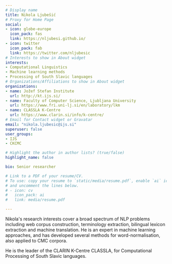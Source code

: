 ```yaml
---
# Display name
title: Nikola Ljubešić
# Proxy for Home Page
social:
- icon: globe-europe
  icon_pack: fas
  link: https://nljubesi.github.io/
- icon: twitter
  icon_pack: fab
  link: https://twitter.com/nljubesic
# Interests to show in About widget
interests:
- Computational Linguistics
- Machine learning methods
- Processing of South Slavic languages
# Organizations/Affiliations to show in About widget
organizations:
- name: Jožef Stefan Institute
  url: http://kt.ijs.si/
- name: Faculty of Computer Science, Ljubljana University
  url: https://www.fri.uni-lj.si/en/laboratory/lkm
- name: CLASSLA K-Centre
  url: https://www.clarin.si/info/k-centre/
# Email for Contact widget or Gravatar
email: "nikola.ljubesic@ijs.si"
superuser: false
user_groups:
- IJS
- CKCMC 

# Highlight the author in author lists? (true/false)
highlight_name: false

bio: Senior researcher

# Link to a PDF of your resume/CV.
# To use: copy your resume to `static/media/resume.pdf`, enable `ai` icons in `params.toml`, 
# and uncomment the lines below.
# - icon: cv
#   icon_pack: ai
#   link: media/resume.pdf

---
```


Nikola's research interests cover a broad spectrum of NLP problems
including web corpus construction, terminology extraction, bilingual
lexicon extraction and machine translation. He is an expert in machine
learning approaches, and has developed several methods for
word-normalisation, also applied to CMC corpora.

He is the leader of the CLARIN K-Centre CLASSLA, for Computational Processing of South Slavic languages.
